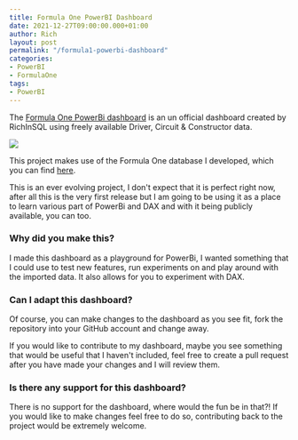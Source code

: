 ```yaml
---
title: Formula One PowerBI Dashboard
date: 2021-12-27T09:00:00.000+01:00
author: Rich
layout: post
permalink: "/formula1-powerbi-dashboard"
categories:
- PowerBI
- FormulaOne
tags:
- PowerBI
---
```


The [Formula One PowerBi dashboard](/formula1-powerbi-dashboard) is an un official dashboard created by RichInSQL using freely available Driver, Circuit & Constructor data.

![](/img/F1-Dashboard-1.png)

This project makes use of the Formula One database I developed, which you can find [here](/post/2021-12-06-configuring-sqlserver-databasemail).

This is an ever evolving project, I don't expect that it is perfect right now, after all this is the very first release but I am going to be using it as a place to learn various part of PowerBi and DAX and with it being publicly available, you can too.

### Why did you make this?

I made this dashboard as a playground for PowerBi, I wanted something that I could use to test new features, run experiments on and play around with the imported data. It also allows for you to experiment with DAX.

### Can I adapt this dashboard?

Of course, you can make changes to the dashboard as you see fit, fork the repository into your GitHub account and change away.

If you would like to contribute to my dashboard, maybe you see something that would be useful that I haven't included, feel free to create a pull request after you have made your changes and I will review them. 

### Is there any support for this dashboard? 

There is no support for the dashboard, where would the fun be in that?! If you would like to make changes feel free to do so, contributing back to the project would be extremely welcome.